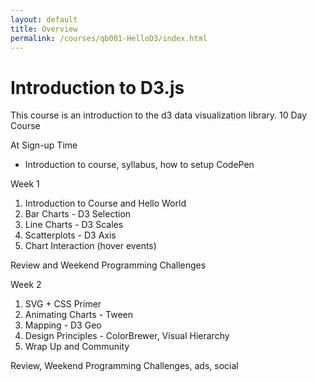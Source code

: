 ```yaml
---
layout: default
title: Overview
permalink: /courses/qb001-HelloD3/index.html
---
```

# Introduction to D3.js
This course is an introduction to the d3 data visualization library. 10 Day Course


At Sign-up Time

* Introduction to course, syllabus, how to setup CodePen


Week 1

1. Introduction to Course and Hello World
2. Bar Charts - D3 Selection
3. Line Charts - D3 Scales
4. Scatterplots - D3 Axis
5. Chart Interaction (hover events)

Review and Weekend Programming Challenges


Week 2

1. SVG + CSS Primer
2. Animating Charts - Tween
3. Mapping - D3 Geo
4. Design Principles - ColorBrewer, Visual Hierarchy
5. Wrap Up and Community

Review, Weekend Programming Challenges, ads, social
